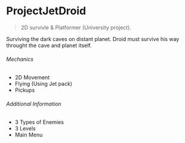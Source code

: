 # ProjectJetDroid

> 2D survivle & Platformer (University project).

Surviving the dark caves on distant planet. Droid must survive his way throught the cave and planet itself.

###### Mechanics
- 2D Movement
- Flying (Using Jet pack)
- Pickups

###### Additional Information
- 3 Types of Enemies
- 3 Levels
- Main Menu

